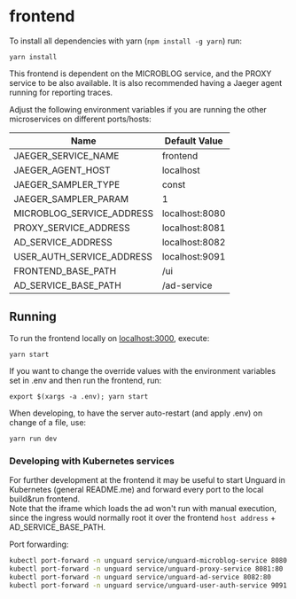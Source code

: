 # frontend

To install all dependencies with yarn (`npm install -g yarn`) run:

```
yarn install
```

This frontend is dependent on the MICROBLOG service, and the PROXY service to be also
available. It is also recommended having a Jaeger agent running for reporting traces.

Adjust the following environment variables if you are running the
other microservices on different ports/hosts:

|            Name            |  Default Value |
|----------------------------|----------------|
| JAEGER_SERVICE_NAME        | frontend       |
| JAEGER_AGENT_HOST          | localhost      |
| JAEGER_SAMPLER_TYPE        | const          |
| JAEGER_SAMPLER_PARAM       | 1              |
| MICROBLOG_SERVICE_ADDRESS  | localhost:8080 |
| PROXY_SERVICE_ADDRESS      | localhost:8081 |
| AD_SERVICE_ADDRESS         | localhost:8082 |
| USER_AUTH_SERVICE_ADDRESS  | localhost:9091 |
| FRONTEND_BASE_PATH         | /ui            |
| AD_SERVICE_BASE_PATH       | /ad-service    |

## Running

To run the frontend locally on [localhost:3000](http://localhost:3000), execute:

```
yarn start
```

If you want to change the override values with the environment variables set in .env 
and then run the frontend, run:

```
export $(xargs -a .env); yarn start
```

When developing, to have the server auto-restart (and apply .env) on change of a file, use:

```
yarn run dev
```

### Developing with Kubernetes services

For further development at the frontend it may be useful to start Unguard in
Kubernetes (general README.me) and forward every port to the local build&run frontend.  
Note that the iframe which loads the ad won't run with manual execution, since the ingress 
would normally root it over the frontend ```host address``` + AD_SERVICE_BASE_PATH.

Port forwarding: 
```sh
kubectl port-forward -n unguard service/unguard-microblog-service 8080:80
kubectl port-forward -n unguard service/unguard-proxy-service 8081:80
kubectl port-forward -n unguard service/unguard-ad-service 8082:80
kubectl port-forward -n unguard service/unguard-user-auth-service 9091:80
```